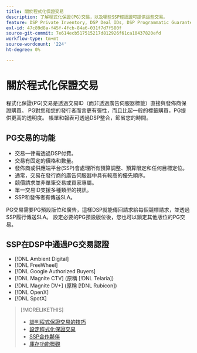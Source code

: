 ```yaml
---
title: 關於程式化保證交易
description: 了解程式化保證(PG)交易，以及哪些SSP經認證可提供這些交易。
feature: DSP Private Inventory, DSP Deal IDs, DSP Programmatic Guaranteed Deals
exl-id: 47c89d8a-f45f-4fcb-84a6-031f7d7f580f
source-git-commit: 7e614ecb517515217d812926f61ca10437820efd
workflow-type: tm+mt
source-wordcount: '224'
ht-degree: 0%

---
```


# 關於程式化保證交易

程式化保證(PG)交易是透過交易ID（而非透過廣告伺服器標籤）直接與發佈商保證購買。 PG對您和您的發行者而言更有彈性，而且比起一般的標籤購買，PG提供更高的透明度。 帳單和報表可透過DSP整合，節省您的時間。

## PG交易的功能

* 交易一律需透過DSP付費。
* 交易有固定的價格和數量。
* 發佈商或供應端平台(SSP)會處理所有預算調整、預算限定和任何目標定位。
* 通常，交易在發行商的廣告伺服器中具有較高的優先順序。
* 競價請求並非單筆交易或買家專屬。
* 單一交易ID支援多種類型的視訊。
* SSP和發佈者有傳送SLA。

PG交易需要PG預設版位和廣告，這樣DSP就能傳回請求給每個競標請求，並透過SSP履行傳送SLA。 設定必要的PG預設版位後，您也可以鎖定其他版位的PG交易。

## SSP在DSP中通過PG交易認證

* [!DNL Ambient Digital]
* [!DNL FreeWheel]
* [!DNL Google Authorized Buyers]
* [!DNL Magnite CTV] (原稱 [!DNL Telaria])
* [!DNL Magnite DV+] (原稱 [!DNL Rubicon])
* [!DNL OpenX]
* [!DNL SpotX]

>[!MORELIKETHIS]
>
>* [談判程式保證交易的技巧](/help/dsp/inventory/programmatic-guaranteed-tips.md)
>* [設定程式化保證交易](programmatic-guaranteed-set-up.md)
>* [SSP合作夥伴](ssp-partners.md)
>* [庫存功能概觀](inventory-overview.md)

